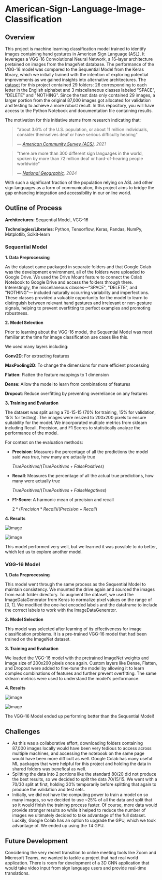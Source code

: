 # American-Sign-Language-Image-Classification
## Overview
This project is machine learning classification model trained to identify images containing hand gestures in American Sign Language (ASL). It leverages a VGG-16 Convolutional Neural Network, a 16-layer architecture pretained on images from the ImageNet database. The performance of the VGG-16 model was compared 
to the Sequential Model from the Keras library, which we initially trained with the intention of exploring potential improvements as we gained insights into alternative architectures.
The [dataset](https://www.kaggle.com/datasets/grassknoted/asl-alphabet) for this project contained 29 folders: 26 corresponding to each letter in the English alphabet and 3 miscellaneous classes labeled "SPACE", "DELETE" and "NOTHING". Since the test data only contained 29 images,
a larger portion from the original 87,000 images got allocated for validation and testing to achieve a more robust result. In this repository, you will have access to the Python Notebook and documentation file containing results.  

The motivation for this initiative stems from research indicating that:
> "about 3.6% of the U.S. population, or about 11 million individuals, consider themselves deaf or have serious difficulty hearing"
>
>  — *[American Community Survey (ACS)](https://nationaldeafcenter.org/faq/how-many-deaf-people-live-in-the-united-states/), 2021*

> "there are more than 300 different sign languages in the world, spoken by more than 72 million deaf or hard-of-hearing people worldwide"
>
>  — *[National Geographic](https://education.nationalgeographic.org/resource/sign-language/), 2024*

With such a significant fraction of the population relying on ASL and other sign languages as a form of communication, this project aims to bridge the gap enhancing integration and accessibility in our online world.

## Outline of Process
**Architectures**: Sequential Model, VGG-16

**Technologies/Libraries**: Python, Tensorflow, Keras, Pandas, NumPy, Matplotlib, Scikit-learn

### Sequential Model
**1. Data Preprocessing**

As the dataset came packaged in separate folders and that Google Colab was the development environment, all of the folders were uploaded to Google Drive. We used 
the Drive Mount feature to connect the Colab Notebook to Google Drive and access the folders through there. Interestingly, the miscellaneous classes—"SPACE", "DELETE", and "NOTHING"—
included naturally occurring variability and imperfections. These classes provided a valuable opportunity for the model to learn to distinguish between relevant hand gestures and irrelevant or non-gesture signals, helping to prevent overfitting to perfect examples and promoting robustness. 

**2. Model Selection**

Prior to learning about the VGG-16 model, the Sequential Model was most familiar at the time for image classification use cases like this.

We used many layers including:

**Conv2D**: For extracting features

**MaxPooling2D**: To change the dimensions for more efficient processing

**Flatten**: Flatten the feature mappings to 1 dimension

**Dense**: Allow the model to learn from combinations of features

**Dropout**: Reduce overfitting by preventing overreliance on any features

**3. Training and Evaluation**

The dataset was split using a 70-15-15 (70% for training, 15% for validation, 15% for testing). The images were resized to 200x200 pixels to ensure suitability for the model. We incorporated multiple metrics from sklearn including Recall, Precision, and F1 Scores to statistically analyze the performance of the model. 

For context on the evaluation methods:
- **Precision**: Measures the percentage of all the predictions the model said was true, how many are actually true 

  $True Positives / (True Positives + False Positives)$
  
- **Recall**: Measures the percentage of all the actual true predictions, how many were actually true 

  $True Positives / (True Positives + False Negatives)$

- **F1-Score**: A harmonic mean of precision and recall 

  $2 * (Precision * Recall) / (Precision + Recall)$

**4. Results**

![image](https://github.com/user-attachments/assets/1b71a472-0db2-4312-b6db-6d900f965a02)

![image](https://github.com/user-attachments/assets/4ef4fbec-577b-4515-986b-2b09fcff78c7)

This model performed very well, but we learned it was possible to do better, which led us to explore another model.

### VGG-16 Model
**1. Data Preprocessing**

This model went through the same process as the Sequential Model to maintain consistency. We mounted the drive again and sourced the images from each folder directory. 
To augment the dataset, we used the ImageDataGenerator from Keras to normalize pixel values on the range of [0, 1]. We modified the one-hot encoded labels and the dataframe to include the correct labels to work with the ImageDataGenerator. 

**2. Model Selection**

This model was selected after learning of its effectiveness for image classification problems. It is a pre-trained VGG-16 model that had been trained on the ImageNet dataset.


**3. Training and Evaluation**

We loaded the VGG-16 model with the pretrained ImageNet weights and image size of 200x200 pixels once again. Custom layers like Dense, Flatten, and Dropout were added to fine-tune the model by allowing it to learn complex combinations of features and further prevent overfitting. 
The same sklearn metrics were used to understand the model's performance. 


**4. Results**

![image](https://github.com/user-attachments/assets/09cfdbef-ce81-4429-a4c6-c78095f4f6f1)

![image](https://github.com/user-attachments/assets/600eba2c-e1fe-40e9-a52f-0d0dadad9e87)

The VGG-16 Model ended up performing better than the Sequential Model!

## Challenges

- As this was a collaborative effort, downloading folders containing 87,000 images locally would have been very tedious to access across multiple machines, and accessing the notebook on the same page would have been more difficult as well. Google Colab has many useful ML packages that were
  helpful for this project and holding the data in shared folders was benefical as well. 
- Splitting the data into 2 portions like the standard 80/20 did not produce the best results, so we decided to split the data 70/15/15. We went with a 70/30 split at first, holding 30% temporarily before splitting that again to produce the validation and test sets. 
- Initially, we did not have the computing power to train a model on so many images, so we decided to use ~25% of all the data and split that so it would finish the training process faster. Of course, more data would provide stronger results
  so while it helped to reduce the number of images we ultimately decided to take advantage of the full dataset. Luckily, Google Colab has an option to upgrade the GPU, which we took advantage of. We ended up using the T4 GPU.

  
## Future Development
Considering the very recent transition to online meeting tools like Zoom and Microsoft Teams, we wanted to tackle a project that had real world application. There is room for development of a 3D CNN application that would take video input from sign language users and provide real-time translations.  
